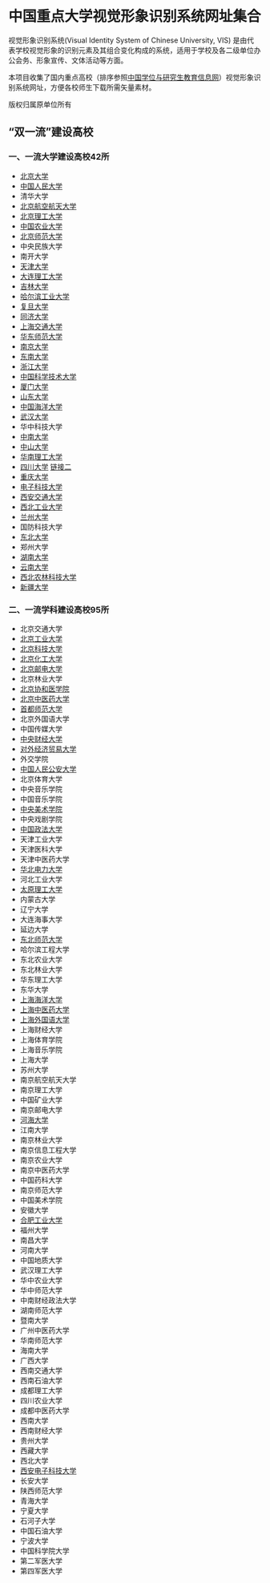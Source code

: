 # 中国重点大学视觉形象识别系统网址集合

视觉形象识别系统(Visual Identity System of Chinese University, VIS) 是由代表学校视觉形象的识别元素及其组合变化构成的系统，适用于学校及各二级单位办公会务、形象宣传、文体活动等方面。

本项目收集了国内重点高校（排序参照[中国学位与研究生教育信息网](http://www.chinadegrees.cn/xwyyjsjyxx/xwbl/zdjs/syl/)）视觉形象识别系统网址，方便各校师生下载所需矢量素材。

版权归属原单位所有


## “双一流”建设高校
### 一、一流大学建设高校42所
- [北京大学](https://vim.pku.edu.cn/xzzq/index.htm)
- [中国人民大学](http://jiaowu.ruc.edu.cn/wjxz6/jxyx3/5b78134c8ce64102a757a0d9b98db493.htm)
- 清华大学
- [北京航空航天大学](http://xcb.buaa.edu.cn/jswhjs/xxsbsj/index.htm)
- [北京理工大学](http://www.bit.edu.cn/gbxxgk/gbjswh/vixx/index.htm)
- [中国农业大学](http://www.cau.edu.cn/col/col10258/index.html)
- [北京师范大学](https://xcb.bnu.edu.cn/fwzn/xzzx/)
- 中央民族大学
- 南开大学
- [天津大学](http://e.tju.edu.cn/toModule.do?prefix=/News&page=/newsDetail.do?infoid=25454)
- [大连理工大学](http://office.dlut.edu.cn/info/1083/2807.htm)
- [吉林大学](https://www.jlu.edu.cn/xxgk/xxbs.htm)
- [哈尔滨工业大学](http://www.hit.edu.cn/240/list.htm)
- [复旦大学](http://www.fudan.edu.cn/2016/channels/view/74/)
- [同济大学](https://www.tongji.edu.cn/xxgk1/xxbs1.htm)
- [上海交通大学](http://vi.sjtu.edu.cn/)
- [华东师范大学](http://old.ecnu.edu.cn/site/identity/)
- [南京大学](https://www.nju.edu.cn/3647/list.htm#wen2)
- [东南大学](http://www.seu.edu.cn/2017/0531/c17410a190411/page.htm)
- [浙江大学](http://www.zju.edu.cn/572/list.htm)
- [中国科学技术大学](http://vi.ustc.edu.cn/2011/0428/c7181a90255/page.htm)
- [厦门大学](https://www.xmu.edu.cn/about/xiaoxun)
- [山东大学](http://www.culture.sdu.edu.cn/ln_bs/sjsb.htm)
- [中国海洋大学](http://www.ouc.edu.cn/6698/list.htm)
- [武汉大学](http://www.whu.edu.cn/xxgk/wdbs.htm)
- 华中科技大学
- [中南大学](http://xcb.csu.edu.cn/info/1027/1083.htm)
- [中山大学](http://home3.sysu.edu.cn/sysuvi/)
- [华南理工大学](https://www.scut.edu.cn/new/9017/list.htm)
- [四川大学](http://www.scu.edu.cn/xxgknew/cdbs/xm.htm) [链接二](http://www2.scu.edu.cn/news2012/cdzx/webinfo/2014/06/1402363144468459.htm)
- [重庆大学](https://www.cqu.edu.cn/Channel/000-002-001-003/1/index.html)
- [电子科技大学](http://www.photo.uestc.edu.cn/index/detail?cateId=8&pictureId=775)
- [西安交通大学](http://vi.xjtu.edu.cn/)
- [西北工业大学](https://news.nwpu.edu.cn/zdzy/link/xxsbvis/xxsb.htm)
- [兰州大学](http://www.lzu.edu.cn/static/xiaohui/)
- 国防科技大学
- [东北大学](https://www.neu.edu.cn/info_title.html)
- 郑州大学
- [湖南大学](http://www.hnu.edu.cn/hdgk/xywh/xh.htm)
- [云南大学](https://www.ynu.edu.cn/xxgk/sbyd.htm)
- [西北农林科技大学](http://xj.nwsuaf.edu.cn/xxsbxt/27800.htm)
- [新疆大学](http://www.xju.edu.cn/xxgk/xdbs.htm)

### 二、一流学科建设高校95所

- 北京交通大学
- [北京工业大学](http://www.bjut.edu.cn/gdbs/)
- [北京科技大学](http://xiaoban.ustb.edu.cn/upload/Attach/default/xz/2495197827.pdf)
- [北京化工大学](http://www.buct.edu.cn/xxgknew/xywhnew/index.htm)
- [北京邮电大学](https://www.bupt.edu.cn/content/content.php?p=1_1_2318)
- 北京林业大学
- [北京协和医学院](http://www.cams.ac.cn/%E9%A6%96%E9%A1%B5/%E9%99%A2%E6%A0%A1%E6%A6%82%E5%86%B5/%E5%8E%86%E4%BB%BB%E9%A2%86%E5%AF%BC/)
- [北京中医药大学](http://www.bucm.edu.cn/xxgk/xxsb/index.htm)
- [首都师范大学](http://dc.cnu.edu.cn/news/xzzq/21876.htm)
- 北京外国语大学
- 中国传媒大学
- [中央财经大学](http://www.cufe.edu.cn/xxgk/xxbs/sjxxsbxt0/101339.htm)
- [对外经济贸易大学](http://www.uibe.edu.cn/xywh/xhxq/index.htm)
- 外交学院
- [中国人民公安大学](http://jtgl.ppsuc.edu.cn/info/1176/3477.htm)
- 北京体育大学
- 中央音乐学院
- 中国音乐学院
- [中央美术学院](http://www.cafa.edu.cn/st/2018/10519466.htm)
- 中央戏剧学院
- [中国政法大学](http://dwxcb.cupl.edu.cn/info/1008/1046.htm)
- 天津工业大学
- 天津医科大学
- 天津中医药大学
- [华北电力大学](http://xcb.ncepu.edu.cn/docs/2013-08/20130829134426187460.doc)
- 河北工业大学
- [太原理工大学](http://www2017.tyut.edu.cn/xxgk/xxbs/xh.htm)
- 内蒙古大学
- 辽宁大学
- 大连海事大学
- 延边大学
- [东北师范大学](http://sjxxsbxt.nenu.edu.cn/)
- 哈尔滨工程大学
- 东北农业大学
- 东北林业大学
- 华东理工大学
- 东华大学
- [上海海洋大学](https://www.shou.edu.cn/82/1a/c294a33306/page.psp)
- [上海中医药大学](https://www.shutcm.edu.cn/196/list.htm)
- [上海外国语大学](http://www.shisu.edu.cn/about/identity-guidelines)
- 上海财经大学
- 上海体育学院
- 上海音乐学院
- 上海大学
- 苏州大学
- 南京航空航天大学
- 南京理工大学
- 中国矿业大学
- 南京邮电大学
- [河海大学](http://www.hhu.edu.cn/236/list.htm)
- 江南大学
- 南京林业大学
- 南京信息工程大学
- 南京农业大学
- 南京中医药大学
- 中国药科大学
- 南京师范大学
- 中国美术学院
- 安徽大学
- [合肥工业大学](https://www.hfut.edu.cn/5298/list.htm)
- 福州大学
- 南昌大学
- 河南大学
- 中国地质大学
- 武汉理工大学
- 华中农业大学
- 华中师范大学
- 中南财经政法大学
- 湖南师范大学
- 暨南大学
- 广州中医药大学
- 华南师范大学
- 海南大学
- 广西大学
- 西南交通大学
- 西南石油大学
- 成都理工大学
- 四川农业大学
- 成都中医药大学
- 西南大学
- 西南财经大学
- 贵州大学
- 西藏大学
- 西北大学
- [西安电子科技大学](http://xcb.xidian.edu.cn/info/1008/1094.htm)
- 长安大学
- 陕西师范大学
- 青海大学
- 宁夏大学
- 石河子大学
- 中国石油大学
- 宁波大学
- 中国科学院大学
- 第二军医大学
- 第四军医大学
